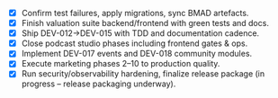 - [x] Confirm test failures, apply migrations, sync BMAD artefacts.
- [x] Finish valuation suite backend/frontend with green tests and docs.
- [x] Ship DEV-012→DEV-015 with TDD and documentation cadence.
- [x] Close podcast studio phases including frontend gates & ops.
- [x] Implement DEV-017 events and DEV-018 community modules.
- [x] Execute marketing phases 2–10 to production quality.
- [x] Run security/observability hardening, finalize release package (in progress – release packaging underway).
